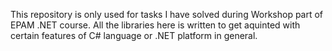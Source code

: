 This repository is only used for tasks I have solved during Workshop part of EPAM .NET course.
All the libraries here is written to get aquinted with certain features of C# language or .NET platform in general.
